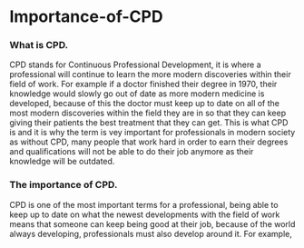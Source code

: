 # Importance-of-CPD

### What is CPD.

CPD stands for Continuous Professional Development, it is where a professional will continue to learn the more modern discoveries within their field of work. For example if a doctor finished their degree in 1970, their knowledge would slowly go out of date as more modern medicine is developed, because of this the doctor must keep up to date on all of the most modern discoveries within the field they are in so that they can keep giving their patients the best treatment that they can get. This is what CPD is and it is why the term is vey important for professionals in modern society as without CPD, many people that work hard in order to earn their degrees and qualifications will not be able to do their job anymore as their knowledge will be outdated.

### The importance of CPD.

CPD is one of the most important terms for a professional, being able to keep up to date on what the newest developments with the field of work means that someone can keep being good at their job, because of the world always developing, professionals must also develop around it. For example,

